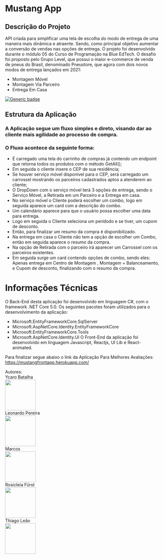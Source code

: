 # Mustang App
## Descrição do Projeto
API criada para  simplificar uma tela de escolha do modo de entrega de uma maneira mais dinâmica e atraente. Sendo, como principal objetivo aumentar a conversão de vendas nas opções de entrega.
O projeto foi desenvolvido durante o módulo 05 do Curso de Programação na Blue EdTech. O desafio foi proposto pelo Grupo Level, que possui o maior e-commerce de venda de pneus do Brasil, denominado Pneustore, que agora com dois novos modos de entrega lançados em 2021:

- Montagem Móvel
- Montagem Via Parceiro
- Entrega Em Casa

[![Generic badge](https://img.shields.io/badge/Version-1.0-<COLOR>.svg)](https://shields.io/)

## Estrutura da Aplicação

### A Aplicação segue um fluxo simples e direto, visando dar ao cliente mais agilidade ao processo de compra.

### O Fluxo acontece da seguinte forma:

- É carregado uma tela do carrinho de compras  já contendo um endpoint que retorna todos os produtos com o método GetAll();
- Em seguida o cliente insere o CEP de sua residência;
- Se houver serviço móvel disponível para o CEP, será carregado um carrossel mostrando os parceiros cadastrados aptos a atenderem ao cliente;
- O DropDown com o serviço móvel terá 3 opções de entrega, sendo o Serviço Móvel, a Retirada em um Parceiro e a Entrega em casa.
- No serviço móvel o Cliente poderá escolher um combo, logo em seguida aparece um card com a descrição do combo.
- Um calendário aparece para que o usuário possa escolher uma data para entrega.
- Logo em seguida o Cliente seleciona um perídodo e se tiver, um cupom de desconto.
- Então, para finalizar um resumo da compra é disponibilizado.
- Na entrega em casa o Cliente não tem a opção de escolher um Combo, então em seguida aparece o resumo da compra.
- Na opção de Retirada com o parceiro irá aparecer um  Carrossel com os parceiros existentes.
- Em seguida surge um card contendo opções de combo, sendo eles:  Apenas entrega em Centro de Montagem ,  Montagem + Balanceamento, e Cupom de  desconto, finalizando com  o resumo da compra.

# Informações Técnicas
O Back-End desta aplicação foi desenvolvido em linguagem C#, com o framework .NET Core 5.0. Os seguintes pacotes foram utilizados para o desenvolvimento da aplicação:
- Microsoft.EntityFrameworkCore.SqlServer
- Microsoft.AspNetCore.Identity.EntityFrameworkCore
- Microsoft.EntityFrameworkCore.Tools
- Microsoft.AspNetCore.Identity.UI
O Front-End da aplicação foi desenvolvido em linguagem Javascript, Reactjs, UI Lib e React-animated.

Para finalizar segue abaixo o link da Aplicação Para Melhores Avaliações:
https://mustangfrontapp.herokuapp.com/

Autores:
<br />
Ycaro Batalha
<br />
<img style = "border radius: 80%;" src = "" width ="100px;" alt = "" />
<br />
Leonardo Pereira
<br />
<img style = "border radius: 80%;" src = "" width ="100px;" alt = "" />
<br />
Marcos
<br />
<img style = "border radius: 80%;" src = "" width ="100px;" alt = "" />
<br />
Rosicleia Fürst
<br />
<img style = "border radius: 80%;" src = "" width ="100px;" alt = "" />
<br />
Thiago Leão
<br />
<img style = "border radius: 80%;" src = "" width ="100px;" alt = "" />

